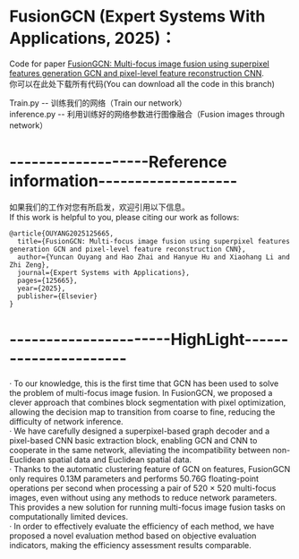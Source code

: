 # FusionGCN (Expert Systems With Applications, 2025)：
Code for paper [FusionGCN: Multi-focus image fusion using superpixel features generation GCN and pixel-level feature reconstruction CNN](https://www.sciencedirect.com/science/article/pii/S0957417424025326).  
你可以在此处下载所有代码(You can download all the code in this branch)  
  
Train.py -- 训练我们的网络（Train our network）  
inference.py -- 利用训练好的网络参数进行图像融合（Fusion images through network）

# -------------------Reference information-------------------  
如果我们的工作对您有所启发，欢迎引用以下信息。  
If this work is helpful to you, please citing our work as follows:  
  
```  
@article{OUYANG2025125665,
  title={FusionGCN: Multi-focus image fusion using superpixel features generation GCN and pixel-level feature reconstruction CNN},  
  author={Yuncan Ouyang and Hao Zhai and Hanyue Hu and Xiaohang Li and Zhi Zeng},  
  journal={Expert Systems with Applications},  
  pages={125665},  
  year={2025},  
  publisher={Elsevier}  
}
```
# ----------------------HighLight----------------------  
· To our knowledge, this is the first time that GCN has been used to solve the problem of multi-focus image fusion. In FusionGCN, we proposed a clever approach that combines block segmentation with pixel optimization, allowing the decision map to transition from coarse to fine, reducing the difficulty of network inference.  
· We have carefully designed a superpixel-based graph decoder and a pixel-based CNN basic extraction block, enabling GCN and CNN to cooperate in the same network, alleviating the incompatibility between non-Euclidean spatial data and Euclidean spatial data.  
· Thanks to the automatic clustering feature of GCN on features, FusionGCN only requires 0.13M parameters and performs 50.76G floating-point operations per second when processing a pair of 520 × 520 multi-focus images, even without using any methods to reduce network parameters. This provides a new solution for running multi-focus image fusion tasks on computationally limited devices.  
· In order to effectively evaluate the efficiency of each method, we have proposed a novel evaluation method based on objective evaluation indicators, making the efficiency assessment results comparable.  
